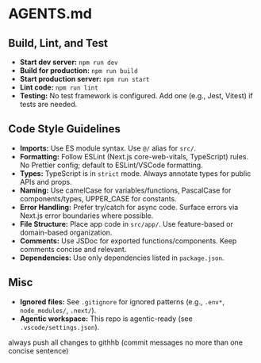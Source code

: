 # AGENTS.md

## Build, Lint, and Test
- **Start dev server:** `npm run dev`
- **Build for production:** `npm run build`
- **Start production server:** `npm run start`
- **Lint code:** `npm run lint`
- **Testing:** No test framework is configured. Add one (e.g., Jest, Vitest) if tests are needed.

## Code Style Guidelines
- **Imports:** Use ES module syntax. Use `@/` alias for `src/`.
- **Formatting:** Follow ESLint (Next.js core-web-vitals, TypeScript) rules. No Prettier config; default to ESLint/VSCode formatting.
- **Types:** TypeScript is in `strict` mode. Always annotate types for public APIs and props.
- **Naming:** Use camelCase for variables/functions, PascalCase for components/types, UPPER_CASE for constants.
- **Error Handling:** Prefer try/catch for async code. Surface errors via Next.js error boundaries where possible.
- **File Structure:** Place app code in `src/app/`. Use feature-based or domain-based organization.
- **Comments:** Use JSDoc for exported functions/components. Keep comments concise and relevant.
- **Dependencies:** Use only dependencies listed in `package.json`.

## Misc
- **Ignored files:** See `.gitignore` for ignored patterns (e.g., `.env*`, `node_modules/`, `.next/`).
- **Agentic workspace:** This repo is agentic-ready (see `.vscode/settings.json`).


always push all changes to githhb (commit messages no more than one concise sentence)